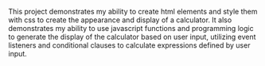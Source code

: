 This project demonstrates my ability to create html elements and style them with css to create the appearance and display of a calculator. It also demonstrates my ability to use javascript functions and programming logic to generate the display of the calculator based on user input, utilizing event listeners and conditional clauses to calculate expressions defined by user input.